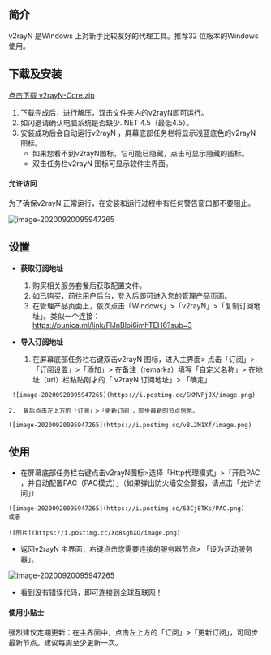 简介
--

v2rayN 是Windows 上对新手比较友好的代理工具。推荐32 位版本的Windows 使用。

下载及安装
-----
[点击下载 v2rayN-Core.zip](https://github.com/2dust/v2rayN/releases)


1.  下载完成后，进行解压，双击文件夹内的v2rayN即可运行。
2.  如闪退请确认电脑系统是否缺少. NET 4.5（最低4.5）。
3.  安装成功后会自动运行v2rayN ，屏幕底部任务栏将显示浅蓝底色的v2rayN 图标。
    *   如果您看不到v2rayN图标，它可能已隐藏，点击可显示隐藏的图标。
    *   双击任务栏v2rayN 图标可显示软件主界面。

#### 允许访问

为了确保v2rayN 正常运行，在安装和运行过程中有任何警告窗口都不要阻止。

<!-- ![image-20200920095947265](./images/v2首页.png) -->
![image-20200920095947265](https://i.postimg.cc/Mprr4h5L/v2.png)


设置
--

*   **获取订阅地址**  
    1.  购买相关服务套餐后获取配置文件。
    2.  如已购买，前往用户后台，登入后即可进入您的管理产品页面。
    3.  在管理产品页面上，依次点击「Windows」>「v2rayN」>「复制订阅地址」。类似一个连接：  
    https://punica.ml/link/FlJnBloi6imhTEH6?sub=3

*   **导入订阅地址**  
    1.  在屏幕底部任务栏右键双击v2rayN 图标，进入主界面> 点击「订阅」>「订阅设置」>「添加」> 在备注（remarks）填写「自定义名称」> 在地址（url）栏粘贴刚才的「 v2rayN 订阅地址」> 「确定」  
    
<!--      ![image-20200920095947265](./images/设置订阅.png) -->
     ![image-20200920095947265](https://i.postimg.cc/SKMVPjJX/image.png)
    
    2.  最后点击左上方的「订阅」>「更新订阅」，同步最新的节点信息。   
    
<!--       ![image-20200920095947265](./images/更新订阅.png) -->
    ![image-20200920095947265](https://i.postimg.cc/v8L2M1Xf/image.png)
   





使用
--

*   在屏幕底部任务栏右键点击v2rayN图标>选择「Http代理模式」>「开启PAC ，并自动配置PAC（PAC模式）」（如果弹出防火墙安全警报，请点击「允许访问」）  
    
<!--     ![image-20200920095947265](./images/打开PAC.png)   -->
    ![image-20200920095947265](https://i.postimg.cc/63Cj8TKs/PAC.png)  
    或者  
    
<!--     ![图片](./images/开启.png) -->
    ![图片](https://i.postimg.cc/Xq8sghXQ/image.png)
    
*   返回v2rayN 主界面，右键点击您需要连接的服务器节点> 「设为活动服务器」。  

<!-- ![image-20200920095947265](./images/设为活动服务器.png) -->
![image-20200920095947265](https://i.postimg.cc/1XPWwPR8/image.png)
    
*   看到没有错误代码，即可连接到全球互联网！
    

#### 使用小贴士

强烈建议定期更新：在主界面中，点击左上方的「订阅」>「更新订阅」，可同步最新节点。建议每周至少更新一次。
